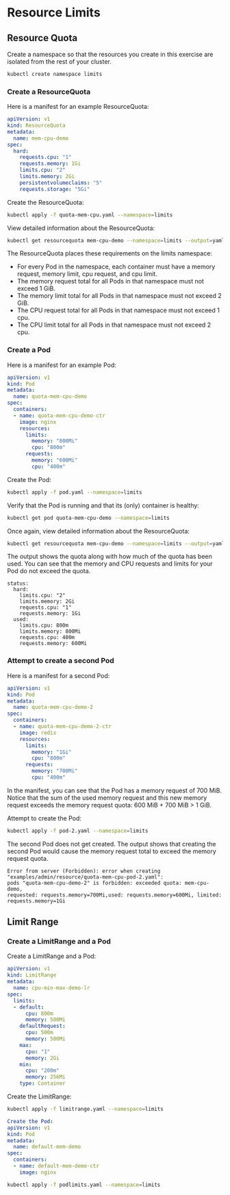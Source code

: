 # Resource Limits
## Resource Quota

Create a namespace so that the resources you create in this exercise are
isolated from the rest of your cluster.

```bash
kubectl create namespace limits
```

### Create a ResourceQuota

Here is a manifest for an example ResourceQuota:

```yaml
apiVersion: v1
kind: ResourceQuota
metadata:
  name: mem-cpu-demo
spec:
  hard:
    requests.cpu: "1"
    requests.memory: 1Gi
    limits.cpu: "2"
    limits.memory: 2Gi
    persistentvolumeclaims: "5"
    requests.storage: "5Gi"
```

Create the ResourceQuota:

```bash
kubectl apply -f quota-mem-cpu.yaml --namespace=limits
```

View detailed information about the ResourceQuota:

```bash
kubectl get resourcequota mem-cpu-demo --namespace=limits --output=yaml
```

The ResourceQuota places these requirements on the limits namespace:

* For every Pod in the namespace, each container must have a memory request, memory limit, cpu request, and cpu limit.
* The memory request total for all Pods in that namespace must not exceed 1 GiB.
* The memory limit total for all Pods in that namespace must not exceed 2 GiB.
* The CPU request total for all Pods in that namespace must not exceed 1 cpu.
* The CPU limit total for all Pods in that namespace must not exceed 2 cpu.

### Create a Pod

Here is a manifest for an example Pod:

```yaml
apiVersion: v1
kind: Pod
metadata:
  name: quota-mem-cpu-demo
spec:
  containers:
  - name: quota-mem-cpu-demo-ctr
    image: nginx
    resources:
      limits:
        memory: "800Mi"
        cpu: "800m"
      requests:
        memory: "600Mi"
        cpu: "400m"
```
Create the Pod:

```bash
kubectl apply -f pod.yaml --namespace=limits
```

Verify that the Pod is running and that its (only) container is healthy:

```bash
kubectl get pod quota-mem-cpu-demo --namespace=limits
```

Once again, view detailed information about the ResourceQuota:

```bash
kubectl get resourcequota mem-cpu-demo --namespace=limits --output=yaml
```

The output shows the quota along with how much of the quota has been used.
You can see that the memory and CPU requests and limits for your Pod do not
exceed the quota.

```
status:
  hard:
    limits.cpu: "2"
    limits.memory: 2Gi
    requests.cpu: "1"
    requests.memory: 1Gi
  used:
    limits.cpu: 800m
    limits.memory: 800Mi
    requests.cpu: 400m
    requests.memory: 600Mi
```
### Attempt to create a second Pod

Here is a manifest for a second Pod:

```yaml
apiVersion: v1
kind: Pod
metadata:
  name: quota-mem-cpu-demo-2
spec:
  containers:
  - name: quota-mem-cpu-demo-2-ctr
    image: redis
    resources:
      limits:
        memory: "1Gi"
        cpu: "800m"
      requests:
        memory: "700Mi"
        cpu: "400m"
```

In the manifest, you can see that the Pod has a memory request of 700 MiB.
Notice that the sum of the used memory request and this new memory
request exceeds the memory request quota: 600 MiB + 700 MiB > 1 GiB.

Attempt to create the Pod:

```bash
kubectl apply -f pod-2.yaml --namespace=limits
```

The second Pod does not get created. The output shows that creating the second Pod
would cause the memory request total to exceed the memory request quota.

```
Error from server (Forbidden): error when creating "examples/admin/resource/quota-mem-cpu-pod-2.yaml":
pods "quota-mem-cpu-demo-2" is forbidden: exceeded quota: mem-cpu-demo,
requested: requests.memory=700Mi,used: requests.memory=600Mi, limited: requests.memory=1Gi
```
## Limit Range
### Create a LimitRange and a Pod 

Create a LimitRange and a Pod:
```yaml
apiVersion: v1
kind: LimitRange
metadata:
  name: cpu-min-max-demo-lr
spec:
  limits:
  - default:
      cpu: 800m
      memory: 500Mi
    defaultRequest:
      cpu: 500m
      memory: 500Mi
    max:
      cpu: "1"
      memory: 2Gi
    min:
      cpu: "200m"
      memory: 256Mi
    type: Container
```
Create the LimitRange:
```bash
kubectl apply -f limitrange.yaml --namespace=limits
```

```yaml
Create the Pod:
apiVersion: v1
kind: Pod
metadata:
  name: default-mem-demo
spec:
  containers:
  - name: default-mem-demo-ctr
    image: nginx
```
```bash
kubectl apply -f podlimits.yaml --namespace=limits
```